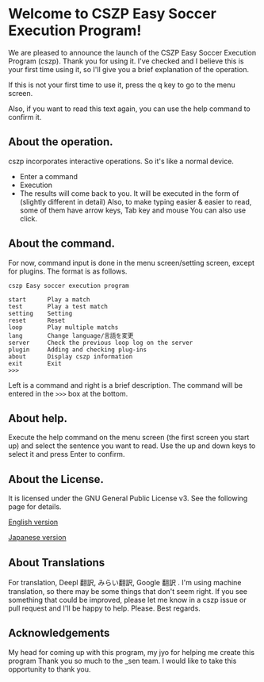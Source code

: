 # Welcome to CSZP Easy Soccer Execution Program!

We are pleased to announce the launch of the CSZP Easy Soccer Execution Program (cszp). Thank you for using it.
I've checked and I believe this is your first time using it, so I'll give you a brief explanation of the operation.

If this is not your first time to use it, press the q key to go to the menu screen.

Also, if you want to read this text again, you can use the help command to confirm it.

## About the operation.

cszp incorporates interactive operations. So it's like a normal device.
 * Enter a command
 * Execution
 * The results will come back to you.
It will be executed in the form of (slightly different in detail)
Also, to make typing easier & easier to read, some of them have arrow keys, Tab key and mouse You can also use click.

## About the command.
For now, command input is done in the menu screen/setting screen, except for plugins. The format is as follows.
````
cszp Easy soccer execution program

start      Play a match
test       Play a test match
setting    Setting
reset      Reset
loop       Play multiple matchs
lang       Change language/言語を変更
server     Check the previous loop log on the server
plugin     Adding and checking plug-ins
about      Display cszp information
exit       Exit            
>>>
````
Left is a command and right is a brief description.
The command will be entered in the `>>>` box at the bottom.

## About help.

Execute the help command on the menu screen (the first screen you start up) and select the sentence you want to read. Use the up and down keys to select it and press Enter to confirm.

## About the License.
It is licensed under the GNU General Public License v3. See the following page for details.

[English version](https://github.com/kumitatepazuru/cszp/blob/master/LICENSE)

[Japanese version](https://github.com/kumitatepazuru/cszp/blob/master/LICENSE_jp)

## About Translations
For translation, Deepl 翻訳, みらい翻訳, Google 翻訳 .
I'm using machine translation, so there may be some things that don't seem right. If you see something that could be improved, please let me know in a cszp issue or pull request and I'll be happy to help. Please. Best regards.

## Acknowledgements

My head for coming up with this program, my jyo for helping me create this program Thank you so much to the _sen team.
I would like to take this opportunity to thank you.